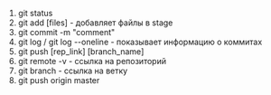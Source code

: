 1. git status
2. git add [files] - добавляет файлы в stage
3. git commit -m "comment"
4. git log / git log --oneline - показывает информацию о коммитах
5. git push [rep_link] [branch_name] 
6. git remote -v - ссылка на репозиторий
7. git branch - ссылка на ветку
8. git push origin master
